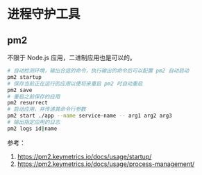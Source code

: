 # 进程守护工具

## pm2
不限于 Node.js 应用，二进制应用也是可以的。

```sh
# 自动检测环境，输出合适的命令，执行输出的命令后可以配置 pm2 自动启动
pm2 startup
# 保存当前正在运行的应用以便将来重启 pm2 时自动重启
pm2 save
# 重启之前保存的应用
pm2 resurrect
# 启动应用，并传递其命令行参数
pm2 start ./app --name service-name -- arg1 arg2 arg3
# 输出指定应用的日志
pm2 logs id|name
```

参考：
1. https://pm2.keymetrics.io/docs/usage/startup/
2. https://pm2.keymetrics.io/docs/usage/process-management/